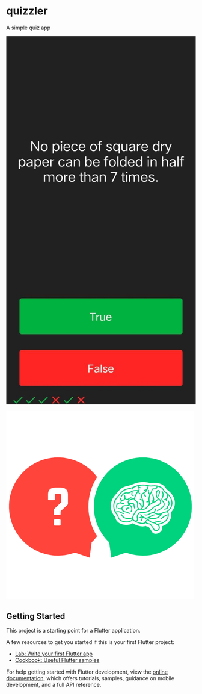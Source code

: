 # quizzler

A simple quiz app

![App ScreenShot](https://github.com/Ubaidullah13/Quizzler/blob/master/images/Quizzler.jpeg)

![App Icon](https://github.com/Ubaidullah13/Quizzler/blob/master/images/quizzler%20icon.png)

## Getting Started

This project is a starting point for a Flutter application.

A few resources to get you started if this is your first Flutter project:

- [Lab: Write your first Flutter app](https://docs.flutter.dev/get-started/codelab)
- [Cookbook: Useful Flutter samples](https://docs.flutter.dev/cookbook)

For help getting started with Flutter development, view the
[online documentation](https://docs.flutter.dev/), which offers tutorials,
samples, guidance on mobile development, and a full API reference.
